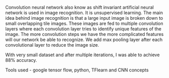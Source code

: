Convolution neural network also know as shift invariant artificial neural network is used in image recognition. It is unsupervised learning. The main idea behind image recognition is that a large input image is broken down to small overlapping tile images. These images are fed to multiple convolution layers where each convolution layer tries to identify unique features of the image. The more convolution steps we have the more complicated features will our network be able to recognize. We add max pooling layer after each convolutional layer to reduce the image size.  
 
With very small dataset and after multiple iterations, I was able to achieve 88% accuracy.

Tools used - google tensor flow, python, TFlearn and CNN concepts
